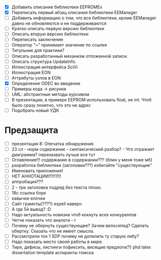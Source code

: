 - [X] Добавить описание библиотеки EEPROMEx
- [X] Переписать первый абзац описания библиотеки EEManager
- [ ] Добавить информацию о том, что все библиотеки, кроме EEManager давно не обновляются и не поддерживаются
- [ ] Кратко описать первую версию библиотеки
- [ ] Описать вторую версию библиотеки
- [ ] Переписать заключение
- [ ] Оператор "=" принимает значение по ссылке
- [ ] Титульник для практики?
- [ ] Описать разработанный механизм отложенной записи.
- [ ] Описать структура UpdateInfo.
- [ ] Иллюстрация интерфейса SciVi
- [ ] Иллюстрация EON
- [ ] Аттрибуты узлов в EON
- [X] Определение ODEC во введение
- [ ] Примеры кода -> рисунки
- [ ] UML: абстрактные методы курсивом
- [ ] В презентации, в примере EEPROM использовать float, не int. Чтоб было сразу понятно, что это не адрес
- [ ] Подобрать новый УДК

# Предзащита 
- [ ] презентация 8: Опечатка обнаружения
- [ ] 23 сл - норм содержание - синтаксический разбор? - Что отражает диаграмма? переназвать лучше все тут
- [ ] Оглавление!!! содержание в содержании??? (блин у меня тоже мб)
- [ ] разработка библиотеки (заголовки???) избегайте "существующие"
- [ ] Именовать приложения!
- [ ] НЕТ АННОТАЦИИ!!1!!11!!
- [ ] аппробация???
- [ ] 2 - три заголовка подряд без текста плохо.
- [ ] 18с ссылка борк
- [ ] кавычки елочки 
- [ ] Сайт грамоты(????) espell наверн
- [ ] А где 5й вывод? :D
- [ ] Надо актуальность новизна чтоб кокнуть всех конкурентов
- [ ] Четче показать что аналоги - г
- [ ] Почему не обернуть существующее? Зачем велосипед? Сделать обертку. Сказать что не имеет смысла.
- [ ] Рассмотрели ток 1 SDP почему не допилить ту старую либу?
- [ ] Надо показать место своей работы в мире.
- [ ] Тире, дефисы, листинги пофиксить, висящие предлоги(?) phd latex dissertation template аспиранты томска
